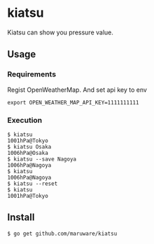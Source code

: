 kiatsu
==========

Kiatsu can show you pressure value.


## Usage

### Requirements

Regist OpenWeatherMap. And set api key to env

```
export OPEN_WEATHER_MAP_API_KEY=1111111111
```

### Execution

```
$ kiatsu
1001hPa@Tokyo
$ kiatsu Osaka
1006hPa@Osaka
$ kiatsu --save Nagoya
1006hPa@Nagoya
$ kiatsu
1006hPa@Nagoya
$ kiatsu --reset
$ kiatsu
1001hPa@Tokyo
```

## Install

```
$ go get github.com/maruware/kiatsu
```
